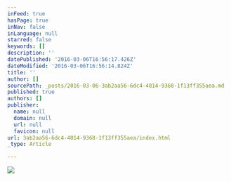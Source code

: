 ```yaml
---
inFeed: true
hasPage: true
inNav: false
inLanguage: null
starred: false
keywords: []
description: ''
datePublished: '2016-03-06T16:56:17.426Z'
dateModified: '2016-03-06T16:56:14.824Z'
title: ''
author: []
sourcePath: _posts/2016-03-06-3ab2aa56-6dc4-4014-9368-1f13ff355aea.md
published: true
authors: []
publisher:
  name: null
  domain: null
  url: null
  favicon: null
url: 3ab2aa56-6dc4-4014-9368-1f13ff355aea/index.html
_type: Article

---
```

![](https://the-grid-user-content.s3-us-west-2.amazonaws.com/75f9c973-fe50-452f-aebd-85f59cddad50.jpg)